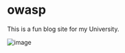 # owasp
This is a fun blog site for my University.

![image](https://user-images.githubusercontent.com/75696894/167895847-4cbff5f8-6e78-4dee-b918-a5fa480b03cc.png)
